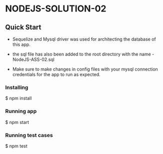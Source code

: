 # NODEJS-SOLUTION-02

## Quick Start

- Sequelize and Mysql driver was used for architecting the database of this app.

- the sql file has also been added to the root directory with the name - NodeJS-ASS-02.sql

- Make sure to make changes in config files with your mysql connection credentials for the app to run as expected.

### Installing

$ npm install

### Running app

$ npm start

### Running test cases

$ npm test
